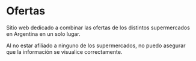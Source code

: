 # Ofertas

Sitio web dedicado a combinar las ofertas de los distintos supermercados en Argentina en un solo lugar.

Al no estar afiliado a ninguno de los supermercados, no puedo asegurar que la información se visualice correctamente.
